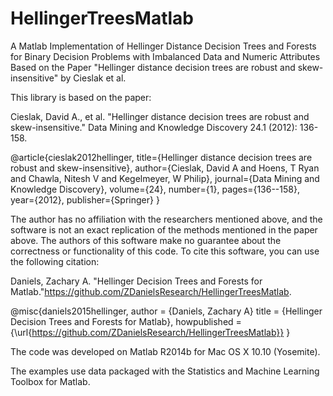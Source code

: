 # HellingerTreesMatlab
A Matlab Implementation of Hellinger Distance Decision Trees and Forests for Binary Decision Problems with Imbalanced Data and Numeric Attributes Based on the Paper "Hellinger distance decision trees are robust and skew-insensitive" by Cieslak et al.

This library is based on the paper:

Cieslak, David A., et al. "Hellinger distance decision trees are robust and skew-insensitive." Data Mining and Knowledge Discovery 24.1 (2012): 136-158.

@article{cieslak2012hellinger,
  title={Hellinger distance decision trees are robust and skew-insensitive},
  author={Cieslak, David A and Hoens, T Ryan and Chawla, Nitesh V and Kegelmeyer, W Philip},
  journal={Data Mining and Knowledge Discovery},
  volume={24},
  number={1},
  pages={136--158},
  year={2012},
  publisher={Springer}
}

The author has no affiliation with the researchers mentioned above, and the software is not an exact replication of the methods mentioned in the paper above. The authors of this software make no guarantee about the correctness or functionality of this code. To cite this software, you can use the following citation:

Daniels, Zachary A. "Hellinger Decision Trees and Forests for Matlab."<https://github.com/ZDanielsResearch/HellingerTreesMatlab>.

@misc{daniels2015hellinger,
  author = {Daniels, Zachary A}
  title = {Hellinger Decision Trees and Forests for Matlab},
  howpublished  = {\url{https://github.com/ZDanielsResearch/HellingerTreesMatlab}}
}

The code was developed on Matlab R2014b for Mac OS X 10.10 (Yosemite).

The examples use data packaged with the Statistics and Machine Learning Toolbox for Matlab.